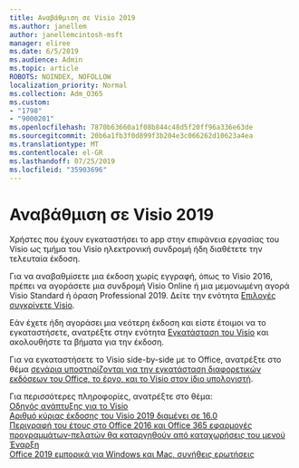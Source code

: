 ```yaml
---
title: Αναβάθμιση σε Visio 2019
ms.author: janellem
author: janellemcintosh-msft
manager: eliree
ms.date: 6/5/2019
ms.audience: Admin
ms.topic: article
ROBOTS: NOINDEX, NOFOLLOW
localization_priority: Normal
ms.collection: Adm_O365
ms.custom:
- "1798"
- "9000201"
ms.openlocfilehash: 7870b63660a1f08b844c48d5f20ff96a336e63de
ms.sourcegitcommit: 20b6a1fb3f0d899f3b204e3c066262d10623a4ea
ms.translationtype: MT
ms.contentlocale: el-GR
ms.lasthandoff: 07/25/2019
ms.locfileid: "35903696"
---
```

# <a name="upgrade-to-visio-2019"></a>Αναβάθμιση σε Visio 2019

Χρήστες που έχουν εγκαταστήσει το app στην επιφάνεια εργασίας του Visio ως τμήμα του Visio ηλεκτρονική συνδρομή ήδη διαθέτετε την τελευταία έκδοση. 

Για να αναβαθμίσετε μια έκδοση χωρίς εγγραφή, όπως το Visio 2016, πρέπει να αγοράσετε μια συνδρομή Visio Online ή μια μεμονωμένη αγορά Visio Standard ή όραση Professional 2019. Δείτε την ενότητα [Επιλογές συγκρίνετε Visio](https://products.office.com/visio/microsoft-visio-plans-and-pricing-compare-visio-options).

Εάν έχετε ήδη αγοράσει μια νεότερη έκδοση και είστε έτοιμοι να το εγκαταστήσετε, ανατρέξτε στην ενότητα [Εγκατάσταση του Visio](https://support.office.com/article/f98f21e3-aa02-4827-9167-ddab5b025710?wt.mc_id=OfficeAdm_ClientDIA_Alchemy1798) και ακολουθήστε τα βήματα για την έκδοση. 

Για να εγκαταστήσετε το Visio side-by-side με το Office, ανατρέξτε στο θέμα [σενάρια υποστηρίζονται για την εγκατάσταση διαφορετικών εκδόσεων του Office, το έργο, και το Visio στον ίδιο υπολογιστή](https://docs.microsoft.com/deployoffice/install-different-office-visio-and-project-versions-on-the-same-computer).

Για περισσότερες πληροφορίες, ανατρέξτε στο θέμα:<br>
[Οδηγός ανάπτυξης για το Visio](https://docs.microsoft.com/deployoffice/deployment-guide-for-visio)<br>
[Αριθμό κύριας έκδοσης του Visio 2019 διαμένει σε 16.0](https://docs.microsoft.com/en-gb/deployoffice/office2019/overview#whats-stayed-the-same-in-office-2019)<br>
[Περιγραφή του έτους στο Office 2016 και Office 365 εφαρμογές προγραμμάτων-πελατών θα καταργηθούν από καταχωρήσεις του μενού Έναρξη](https://support.office.com/article/8fe5e052-76d2-49de-af30-2e84ed3da907?wt.mc_id=OfficeAdm_ClientDIA_Alchemy1798)<br>
[Office 2019 εμπορικά για Windows και Mac, συνήθεις ερωτήσεις](https://support.microsoft.com/help/4133312) 
